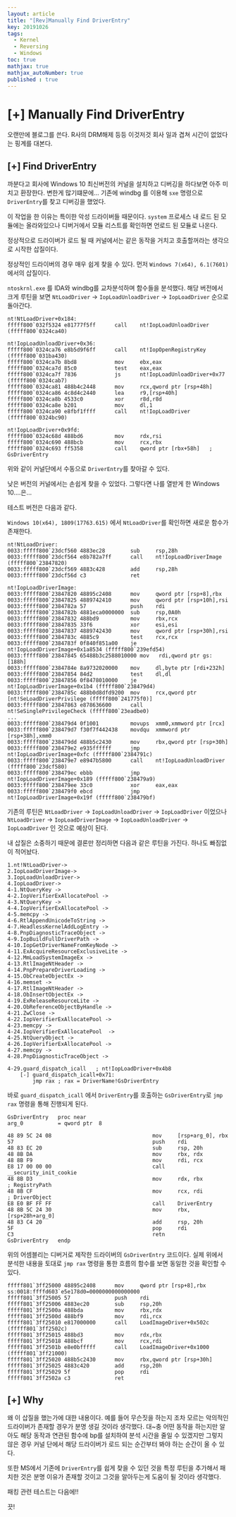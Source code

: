 ```yaml
---
layout: article
title: "[Rev]Manually Find DriverEntry"
key: 20191026
tags:
  - Kernel
  - Reversing
  - Windows
toc: true
mathjax: true
mathjax_autoNumber: true
published : true
---
```


# [+] Manually Find DriverEntry

<!--more-->

오랜만에 블로그를 쓴다. R사의 DRM해제 등등 이것저것 회사 일과 겹쳐 시간이 없었다는 핑계를 대본다.

## [+] Find DriverEntry

까분다고 회사에 Windows 10 최신버전의 커널을 설치하고 디버깅을 하다보면 아주 미치고 환장한다. 변한게 많기떄문에... 기존에 windbg 를 이용해 `sxe` 명령으로 `DriverEntry`를 찾고 디버깅을 했었다.

이 작업을 한 이유는 특이한 악성 드라이버들 때문이다. `system` 프로세스 내 로드 된 모듈에는 올라와있으나 디버거에서 모듈 리스트를 확인하면 언로드 된 모듈로 나온다.

정상적으로 드라이버가 로드 될 때 커널에서는 같은 동작을 거치고 호출할꺼라는 생각으로 시작한 삽질이다.

정상적인 드라이버의 경우 매우 쉽게 찾을 수 있다. 먼저 `Windows 7(x64), 6.1(7601)` 에서의 삽질이다.

`ntoskrnl.exe` 를 IDA와 windbg를 교차분석하며 함수들을 분석했다.
해당 버전에서 크게 루틴을 보면 `NtLoadDriver` -> `IopLoadUnloadDriver` -> `IopLoadDriver` 순으로 돌아간다.

```
nt!NtLoadDriver+0x184:
fffff800`032f5324 e81777f5ff      call    nt!IopLoadUnloadDriver (fffff800`0324ca40)
```

```
nt!IopLoadUnloadDriver+0x36:
fffff800`0324ca76 e8b5d9f6ff      call    nt!IopOpenRegistryKey (fffff800`031ba430)
fffff800`0324ca7b 8bd8            mov     ebx,eax
fffff800`0324ca7d 85c0            test    eax,eax
fffff800`0324ca7f 7836            js      nt!IopLoadUnloadDriver+0x77 (fffff800`0324cab7)
fffff800`0324ca81 488b4c2448      mov     rcx,qword ptr [rsp+48h]
fffff800`0324ca86 4c8d4c2440      lea     r9,[rsp+40h]
fffff800`0324ca8b 4533c0          xor     r8d,r8d
fffff800`0324ca8e b201            mov     dl,1
fffff800`0324ca90 e8fbf1ffff      call    nt!IopLoadDriver (fffff800`0324bc90)
```

```
nt!IopLoadDriver+0x9fd:
fffff800`0324c68d 488bd6          mov     rdx,rsi
fffff800`0324c690 488bcb          mov     rcx,rbx
fffff800`0324c693 ff5358          call    qword ptr [rbx+58h]	; GsDriverEntry
```

위와 같이 커널단에서 수동으로 `DriverEntry`를 찾아갈 수 있다.

낮은 버전의 커널에서는 손쉽게 찾을 수 있었다. 그렇다면 나를 열받게 한 Windows 10....은...

테스트 버전은 다음과 같다.

`Windows 10(x64), 1809(17763.615)` 에서 `NtLoadDriver`를 확인하면 새로운 함수가 존재한다.

```
nt!NtLoadDriver:
0033:fffff800`23dcf560 4883ec28        sub     rsp,28h
0033:fffff800`23dcf564 e8b782a7ff      call    nt!IopLoadDriverImage (fffff800`23847820)
0033:fffff800`23dcf569 4883c428        add     rsp,28h
0033:fffff800`23dcf56d c3              ret
```

```
nt!IopLoadDriverImage:
0033:fffff800`23847820 48895c2408      mov     qword ptr [rsp+8],rbx
0033:fffff800`23847825 4889742410      mov     qword ptr [rsp+10h],rsi
0033:fffff800`2384782a 57              push    rdi
0033:fffff800`2384782b 4881eca0000000  sub     rsp,0A0h
0033:fffff800`23847832 488bd9          mov     rbx,rcx
0033:fffff800`23847835 33f6            xor     esi,esi
0033:fffff800`23847837 4889742430      mov     qword ptr [rsp+30h],rsi
0033:fffff800`2384783c 4885c9          test    rcx,rcx
0033:fffff800`2384783f 0f840f851a00    je      nt!IopLoadDriverImage+0x1a8534 (fffff800`239efd54)
0033:fffff800`23847845 65488b3c2588010000 mov   rdi,qword ptr gs:[188h]
0033:fffff800`2384784e 8a9732020000    mov     dl,byte ptr [rdi+232h]
0033:fffff800`23847854 84d2            test    dl,dl
0033:fffff800`23847856 0f8478010000    je      nt!IopLoadDriverImage+0x1b4 (fffff800`238479d4)
0033:fffff800`2384785c 488b0d8dfd9200  mov     rcx,qword ptr [nt!SeLoadDriverPrivilege (fffff800`241775f0)]
0033:fffff800`23847863 e878636600      call    nt!SeSinglePrivilegeCheck (fffff800`23eadbe0)
...
0033:fffff800`238479d4 0f1001          movups  xmm0,xmmword ptr [rcx]
0033:fffff800`238479d7 f30f7f442438    movdqu  xmmword ptr [rsp+38h],xmm0
0033:fffff800`238479dd 488b5c2430      mov     rbx,qword ptr [rsp+30h]
0033:fffff800`238479e2 e935ffffff      jmp     nt!IopLoadDriverImage+0xfc (fffff800`2384791c)
0033:fffff800`238479e7 e8947b5800      call    nt!IopLoadUnloadDriver (fffff800`23dcf580)
0033:fffff800`238479ec ebbb            jmp     nt!IopLoadDriverImage+0x189 (fffff800`238479a9)
0033:fffff800`238479ee 33c0            xor     eax,eax
0033:fffff800`238479f0 ebcd            jmp     nt!IopLoadDriverImage+0x19f (fffff800`238479bf)
```

기존의 루틴은  `NtLoadDriver` -> `IopLoadUnloadDriver` -> `IopLoadDriver` 이었으나 `NtLoadDriver` -> `IopLoadDriverImage` -> `IopLoadUnloadDriver` -> `IopLoadDriver` 인 것으로 예상이 된다.

내 삽질은 소중하기 때문에 결론만 정리하면 다음과 같은 루틴을 가진다. 하나도 빠짐없이 적어놨다.

```
1.nt!NtLoadDriver->
2.IopLoadDriverImage->
3.IopLoadUnloadDriver->
4.IopLoadDriver-> 
4-1.NtQueryKey -> 
4-2.IopVerifierExAllocatePool -> 
4-3.NtQueryKey -> 
4-4.IopVerifierExAllocatePool -> 
4-5.memcpy -> 
4-6.RtlAppendUnicodeToString -> 
4-7.HeadlessKernelAddLogEntry -> 
4-8.PnpDiagnosticTraceObject -> 
4-9.IopBuildFullDriverPath -> 
4-10.IopGetDriverNameFromKeyNode -> 
4-11.ExAcquireResourceExclusiveLite -> 
4-12.MmLoadSystemImageEx -> 
4-13.RtlImageNtHeader -> 
4-14.PnpPrepareDriverLoading -> 
4-15.ObCreateObjectEx -> 
4-16.memset -> 
4-17.RtlImageNtHeader -> 
4-18.ObInsertObjectEx -> 
4-19.ExReleaseResourceLite -> 
4-20.ObReferenceObjectByHandle -> 
4-21.ZwClose -> 
4-22.IopVerifierExAllocatePool -> 
4-23.memcpy -> 
4-24.IopVerifierExAllocatePool  -> 
4-25.NtQueryObject -> 
4-26.IopVerifierExAllocatePool -> 
4-27.memcpy -> 
4-28.PnpDiagnosticTraceObject -> 

4-29.guard_dispatch_icall	; nt!IopLoadDriver+0x4b8
	[-] guard_dispatch_icall+0x71:
		jmp rax ; rax = DriverName!GsDriverEntry
```

바로 `guard_dispatch_icall` 에서 `DriverEntry`를 호출하는 `GsDriverEntry`로 `jmp rax` 명령을 통해 진행되게 된다.

```
GsDriverEntry   proc near
arg_0           = qword ptr  8

48 89 5C 24 08                                mov     [rsp+arg_0], rbx
57                                            push    rdi
48 83 EC 20                                   sub     rsp, 20h
48 8B DA                                      mov     rbx, rdx
48 8B F9                                      mov     rdi, rcx
E8 17 00 00 00                                call    __security_init_cookie
48 8B D3                                      mov     rdx, rbx        ; RegistryPath
48 8B CF                                      mov     rcx, rdi        ; DriverObject
E8 E0 BF FF FF                                call    DriverEntry
48 8B 5C 24 30                                mov     rbx, [rsp+28h+arg_0]
48 83 C4 20                                   add     rsp, 20h
5F                                            pop     rdi
C3                                            retn
GsDriverEntry   endp
```

위의 어셈블리는 디버거로 제작한 드라이버의 `GsDriverEntry` 코드이다. 실제 위에서 분석한 내용을 토대로 `jmp rax` 명령을 통한 흐름의 함수를 보면 동일한 것을 확인할 수 있다.

```
fffff801`3ff25000 48895c2408      mov     qword ptr [rsp+8],rbx ss:0018:ffffd603`e5e178d0=0000000000000000
fffff801`3ff25005 57              push    rdi
fffff801`3ff25006 4883ec20        sub     rsp,20h
fffff801`3ff2500a 488bda          mov     rbx,rdx
fffff801`3ff2500d 488bf9          mov     rdi,rcx
fffff801`3ff25010 e817000000      call    LoadImageDriver+0x502c (fffff801`3ff2502c)
fffff801`3ff25015 488bd3          mov     rdx,rbx
fffff801`3ff25018 488bcf          mov     rcx,rdi
fffff801`3ff2501b e8e0bfffff      call    LoadImageDriver+0x1000 (fffff801`3ff21000)
fffff801`3ff25020 488b5c2430      mov     rbx,qword ptr [rsp+30h]
fffff801`3ff25025 4883c420        add     rsp,20h
fffff801`3ff25029 5f              pop     rdi
fffff801`3ff2502a c3              ret
```

## [+] Why

왜 이 삽질을 했는가에 대한 내용이다. 예를 들어 무슨짓을 하는지 조차 모르는 악의적인 드라이버가 존재할 경우가 분명 생길 것이라 생각했다. 대~충 어떤 동작을 하는지만 알아도 해당 동작과 연관된 함수에 bp를 설치하여 분석 시간을 줄일 수 있겠지만 그렇지 않은 경우 커널 단에서 해당 드라이버가 로드 되는 순간부터 봐야 하는 순간이 올 수 있다.

또한 MS에서 기존에 `DriverEntry`를 쉽게 찾을 수 있던 것을 특정 루틴을 추가해서 패치한 것은 분명 이유가 존재할 것이고 그것을 알아두는게 도움이 될 것이라 생각했다.

패킹 관련 테스트는 다음에!!

끗!

